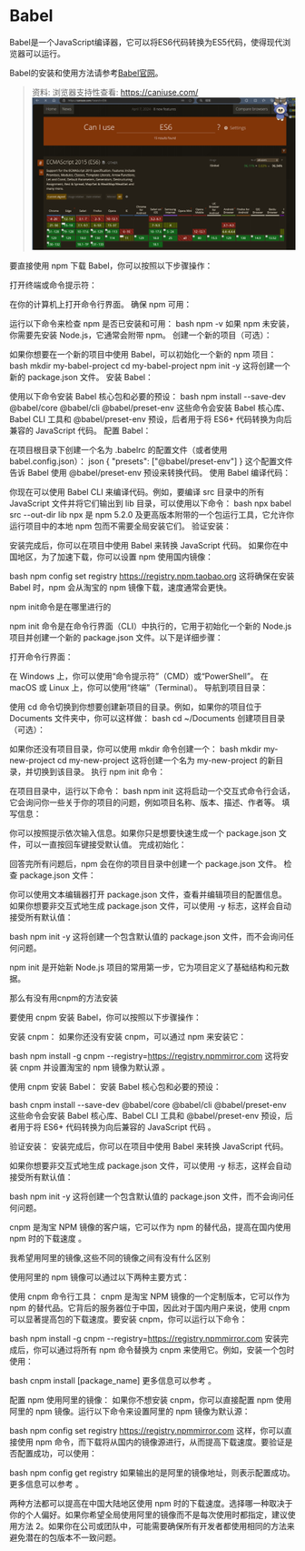 # Babel

Babel是一个JavaScript编译器，它可以将ES6代码转换为ES5代码，使得现代浏览器可以运行。

Babel的安装和使用方法请参考[Babel官网](https://babeljs.io/)。

>资料:
>浏览器支持性查看: https://caniuse.com/
>![p1](1.png)


要直接使用 npm 下载 Babel，你可以按照以下步骤操作：

打开终端或命令提示符：

在你的计算机上打开命令行界面。
确保 npm 可用：

运行以下命令来检查 npm 是否已安装和可用：
bash
npm -v
如果 npm 未安装，你需要先安装 Node.js，它通常会附带 npm。
创建一个新的项目（可选）：

如果你想要在一个新的项目中使用 Babel，可以初始化一个新的 npm 项目：
bash
mkdir my-babel-project
cd my-babel-project
npm init -y
这将创建一个新的 package.json 文件。
安装 Babel：

使用以下命令安装 Babel 核心包和必要的预设：
bash
npm install --save-dev @babel/core @babel/cli @babel/preset-env
这些命令会安装 Babel 核心库、Babel CLI 工具和 @babel/preset-env 预设，后者用于将 ES6+ 代码转换为向后兼容的 JavaScript 代码。
配置 Babel：

在项目根目录下创建一个名为 .babelrc 的配置文件（或者使用 babel.config.json）：
json
{
  "presets": ["@babel/preset-env"]
}
这个配置文件告诉 Babel 使用 @babel/preset-env 预设来转换代码。
使用 Babel 编译代码：

你现在可以使用 Babel CLI 来编译代码。例如，要编译 src 目录中的所有 JavaScript 文件并将它们输出到 lib 目录，可以使用以下命令：
bash
npx babel src --out-dir lib
npx 是 npm 5.2.0 及更高版本附带的一个包运行工具，它允许你运行项目中的本地 npm 包而不需要全局安装它们。
验证安装：

安装完成后，你可以在项目中使用 Babel 来转换 JavaScript 代码。
如果你在中国地区，为了加速下载，你可以设置 npm 使用国内镜像：

bash
npm config set registry https://registry.npm.taobao.org
这将确保在安装 Babel 时，npm 会从淘宝的 npm 镜像下载，速度通常会更快。

npm init命令是在哪里进行的



npm init 命令是在命令行界面（CLI）中执行的，它用于初始化一个新的 Node.js 项目并创建一个新的 package.json 文件。以下是详细步骤：

打开命令行界面：

在 Windows 上，你可以使用“命令提示符”（CMD）或“PowerShell”。
在 macOS 或 Linux 上，你可以使用“终端”（Terminal）。
导航到项目目录：

使用 cd 命令切换到你想要创建新项目的目录。例如，如果你的项目位于 Documents 文件夹中，你可以这样做：
bash
cd ~/Documents
创建项目目录（可选）：

如果你还没有项目目录，你可以使用 mkdir 命令创建一个：
bash
mkdir my-new-project
cd my-new-project
这将创建一个名为 my-new-project 的新目录，并切换到该目录。
执行 npm init 命令：

在项目目录中，运行以下命令：
bash
npm init
这将启动一个交互式命令行会话，它会询问你一些关于你的项目的问题，例如项目名称、版本、描述、作者等。
填写信息：

你可以按照提示依次输入信息。如果你只是想要快速生成一个 package.json 文件，可以一直按回车键接受默认值。
完成初始化：

回答完所有问题后，npm 会在你的项目目录中创建一个 package.json 文件。
检查 package.json 文件：

你可以使用文本编辑器打开 package.json 文件，查看并编辑项目的配置信息。
如果你想要非交互式地生成 package.json 文件，可以使用 -y 标志，这样会自动接受所有默认值：

bash
npm init -y
这将创建一个包含默认值的 package.json 文件，而不会询问任何问题。

npm init 是开始新 Node.js 项目的常用第一步，它为项目定义了基础结构和元数据。

那么有没有用cnpm的方法安装



要使用 cnpm 安装 Babel，你可以按照以下步骤操作：

安装 cnpm：
如果你还没有安装 cnpm，可以通过 npm 来安装它：

bash
npm install -g cnpm --registry=https://registry.npmmirror.com
这将安装 cnpm 并设置淘宝的 npm 镜像为默认源 
。

使用 cnpm 安装 Babel：
安装 Babel 核心包和必要的预设：

bash
cnpm install --save-dev @babel/core @babel/cli @babel/preset-env
这些命令会安装 Babel 核心库、Babel CLI 工具和 @babel/preset-env 预设，后者用于将 ES6+ 代码转换为向后兼容的 JavaScript 代码 
。

验证安装：
安装完成后，你可以在项目中使用 Babel 来转换 JavaScript 代码。

如果你想要非交互式地生成 package.json 文件，可以使用 -y 标志，这样会自动接受所有默认值：

bash
npm init -y
这将创建一个包含默认值的 package.json 文件，而不会询问任何问题。

cnpm 是淘宝 NPM 镜像的客户端，它可以作为 npm 的替代品，提高在国内使用 npm 时的下载速度 
。

我希望用阿里的镜像,这些不同的镜像之间有没有什么区别



使用阿里的 npm 镜像可以通过以下两种主要方式：

使用 cnpm 命令行工具：
cnpm 是淘宝 NPM 镜像的一个定制版本，它可以作为 npm 的替代品。它背后的服务器位于中国，因此对于国内用户来说，使用 cnpm 可以显著提高包的下载速度。要安装 cnpm，你可以运行以下命令：

bash
npm install -g cnpm --registry=https://registry.npmmirror.com
安装完成后，你可以通过将所有 npm 命令替换为 cnpm 来使用它。例如，安装一个包时使用：

bash
cnpm install [package_name]
更多信息可以参考 
。

配置 npm 使用阿里的镜像：
如果你不想安装 cnpm，你可以直接配置 npm 使用阿里的 npm 镜像。运行以下命令来设置阿里的 npm 镜像为默认源：

bash
npm config set registry https://registry.npmmirror.com
这样，你可以直接使用 npm 命令，而下载将从国内的镜像源进行，从而提高下载速度。要验证是否配置成功，可以使用：

bash
npm config get registry
如果输出的是阿里的镜像地址，则表示配置成功。更多信息可以参考 
。

两种方法都可以提高在中国大陆地区使用 npm 时的下载速度。选择哪一种取决于你的个人偏好。如果你希望全局使用阿里的镜像而不是每次使用时都指定，建议使用方法 2。如果你在公司或团队中，可能需要确保所有开发者都使用相同的方法来避免潜在的包版本不一致问题。